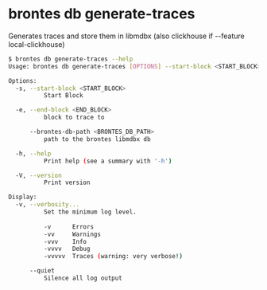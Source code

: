 # brontes db generate-traces

Generates traces and store them in libmdbx (also clickhouse if --feature local-clickhouse)

```bash
$ brontes db generate-traces --help
Usage: brontes db generate-traces [OPTIONS] --start-block <START_BLOCK> --end-block <END_BLOCK>

Options:
  -s, --start-block <START_BLOCK>
          Start Block

  -e, --end-block <END_BLOCK>
          block to trace to

      --brontes-db-path <BRONTES_DB_PATH>
          path to the brontes libmdbx db

  -h, --help
          Print help (see a summary with '-h')

  -V, --version
          Print version

Display:
  -v, --verbosity...
          Set the minimum log level.
          
          -v      Errors
          -vv     Warnings
          -vvv    Info
          -vvvv   Debug
          -vvvvv  Traces (warning: very verbose!)

      --quiet
          Silence all log output
```